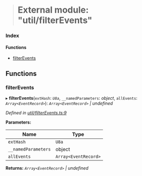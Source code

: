 > # External module: "util/filterEvents"

### Index

#### Functions

* [filterEvents](_util_filterevents_.md#filterevents)

## Functions

###  filterEvents

▸ **filterEvents**(`extHash`: *`U8a`*, `__namedParameters`: *object*, `allEvents`: *`Array<EventRecord>`*): *`Array<EventRecord>` | undefined*

*Defined in [util/filterEvents.ts:9](https://github.com/polkadot-js/api/blob/5a1c79a/packages/api/src/util/filterEvents.ts#L9)*

**Parameters:**

Name | Type |
------ | ------ |
`extHash` | `U8a` |
`__namedParameters` | object |
`allEvents` | `Array<EventRecord>` |

**Returns:** *`Array<EventRecord>` | undefined*